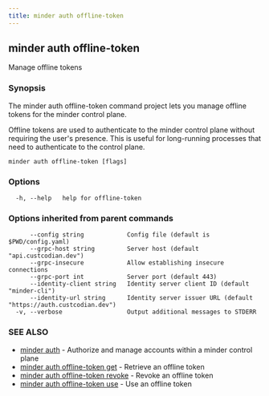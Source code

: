 ```yaml
---
title: minder auth offline-token
---
```

## minder auth offline-token

Manage offline tokens

### Synopsis

The minder auth offline-token command project lets you manage offline tokens
for the minder control plane.

Offline tokens are used to authenticate to the minder control plane without
requiring the user's presence. This is useful for long-running processes
that need to authenticate to the control plane.

```
minder auth offline-token [flags]
```

### Options

```
  -h, --help   help for offline-token
```

### Options inherited from parent commands

```
      --config string            Config file (default is $PWD/config.yaml)
      --grpc-host string         Server host (default "api.custcodian.dev")
      --grpc-insecure            Allow establishing insecure connections
      --grpc-port int            Server port (default 443)
      --identity-client string   Identity server client ID (default "minder-cli")
      --identity-url string      Identity server issuer URL (default "https://auth.custcodian.dev")
  -v, --verbose                  Output additional messages to STDERR
```

### SEE ALSO

* [minder auth](minder_auth.md)	 - Authorize and manage accounts within a minder control plane
* [minder auth offline-token get](minder_auth_offline-token_get.md)	 - Retrieve an offline token
* [minder auth offline-token revoke](minder_auth_offline-token_revoke.md)	 - Revoke an offline token
* [minder auth offline-token use](minder_auth_offline-token_use.md)	 - Use an offline token

